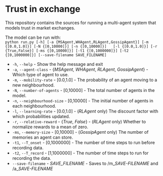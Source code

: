 # Trust in exchange

This repository contains the sources for running a multi-agent system that models trust in market exchanges.

The model can be run with:  
`python run.py [-h] [-a {MSAgent,WHAgent,RLAgent,GossipAgent}] [-m {[0.0,1.0]}] [-N {[0,10000]}] [-n {[0,10000]}]  
[-l {[0.0,1.0]}] [-r {True,False}] [-ms {[0,10000]}] [-t1 {[0,1000000]}] [-t2 {[0,1000000]}] [--save-filename SAVE_FILENAME]`

  * `-h`, `--help` - Show the help message and exit
  * `-a`, `--agent-class` - {_MSAgent_, _WHAgent_, _RLAgent_, _GossipAgent_} - Which type of agent to use.
  * `-m`, `--mobility-rate` - [0.0,1.0] - The probability of an agent moving to a new neighbourhood.
  * `-N`, `--number-of-agents` - [0,10000] - The total number of agents in the model.
  * `-n`, `--neighbourhood-size` - [0,10000] - The initial number of agents in each neighbourhood.
  * `-l`, `--learning-rate` - [0.0,1.0] - (_RLAgent_ only) The discount factor with which probabilities updated.
  * `-r`, `--relative-reward` - {_True_, _False_} - (_RLAgent_ only) Whether to normalize rewards to a mean of zero.
  * `-ms`, `--memory-size` - [0,10000] - (_GossipAgent_ only) The number of memories an agent can store.
  * `-t1`, `--T_onset` - [0,1000000] - The number of time steps to run before recording data.
  * `-t2`, `--T_record` - [1,1000000] - The number of time steps to run for recording the data.
  * `--save-filename` - _SAVE_FILENAME_ - Saves to /m\__SAVE-FILENAME_ and /a\__SAVE-FILENAME_
